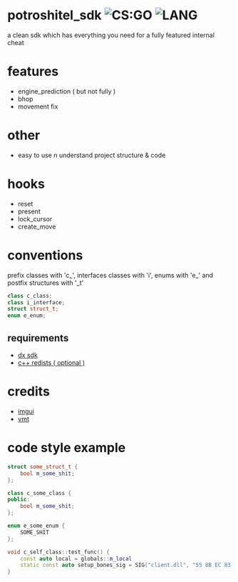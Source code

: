 # potroshitel_sdk ![CS:GO](https://img.shields.io/badge/game-CS%3AGO-orange?style=flat) ![LANG](https://img.shields.io/badge/language-C%2B%2B-brightgreen?style=flat )
a clean sdk which has everything you need for a fully featured internal cheat

# features
- engine_prediction ( but not fully )
- bhop
- movement fix

# other
- easy to use n understand project structure & code

# hooks
- reset
- present
- lock_cursor
- create_move

# conventions
prefix classes with 'c_', interfaces classes with 'i', enums with 'e_' and postfix structures with '_t'
```cpp
class c_class;
class i_interface;
struct struct_t;
enum e_enum;
```

## requirements
- [dx sdk](https://www.microsoft.com/en-us/download/details.aspx?id=6812)
- [c++ redists ( optional )](https://support.microsoft.com/en-us/help/2977003/the-latest-supported-visual-c-downloads)

# credits
 - [imgui](https://github.com/ocornut/imgui)
 - [vmt](https://github.com/gfreivasc/VMTHook)
 
 # code style example
```cpp
struct some_struct_t {
    bool m_some_shit;
};

class c_some_class {
public:
    bool m_some_shit;
};

enum e_some_enum {
    SOME_SHIT
};

void c_self_class::test_func() {
    const auto local = globals::m_local
    static const auto setup_bones_sig = SIG("client.dll", "55 8B EC 83 E4 F0 B8 D8").cast<void**>();
}
```
